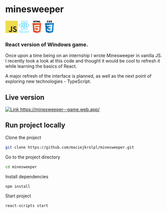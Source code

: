 # minesweeper

<p align="left">
<img src="https://raw.githubusercontent.com/devicons/devicon/master/icons/javascript/javascript-original.svg" alt="javascript" width="40" height="40"/><img src="https://raw.githubusercontent.com/devicons/devicon/master/icons/react/react-original-wordmark.svg" alt="react" width="40" height="40"/><img src="https://raw.githubusercontent.com/devicons/devicon/master/icons/html5/html5-original-wordmark.svg" alt="html5" width="40" height="40"/><img src="https://raw.githubusercontent.com/devicons/devicon/master/icons/css3/css3-original-wordmark.svg" alt="css3" width="40" height="40"/>
</p>

### React version of Windows game.

Once upon a time being on an internship I wrote Minesweeper in vanilla JS. I recently took a look at this code and thought it would be cool to refresh it while learning the basics of React.

A major refresh of the interface is planned, as well as the next point of exploring new technologies - TypeScript.

## Live version
<a href="https://minesweeper--game.web.app/" target="_blank"><img src="https://techprimeweb.com/wp-content/uploads/2020/09/external-link-300x277.png" alt="Link" width="16" height="16"/> https://minesweeper--game.web.app/</a>

## Run project locally

Clone the project

```bash
git clone https://github.com/maciejkrolpl/minesweeper.git
```

Go to the project directory

```bash
cd minesweeper
```

Install dependencies

```bash
npm install
```

Start project

```bash
react-scripts start
```
